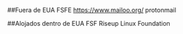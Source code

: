 


##Fuera de EUA
FSFE
https://www.mailoo.org/
protonmail

##Alojados dentro de EUA
FSF
Riseup
Linux Foundation
